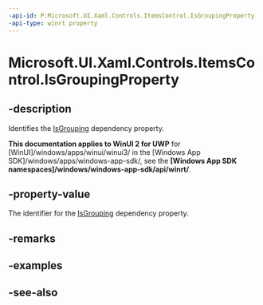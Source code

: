 ```yaml
---
-api-id: P:Microsoft.UI.Xaml.Controls.ItemsControl.IsGroupingProperty
-api-type: winrt property
---
```


<!-- Property syntax
public Windows.UI.Xaml.DependencyProperty IsGroupingProperty { get; }
-->

# Microsoft.UI.Xaml.Controls.ItemsControl.IsGroupingProperty

## -description
Identifies the [IsGrouping](itemscontrol_isgrouping.md) dependency property.

**This documentation applies to WinUI 2 for UWP** for [WinUI]/windows/apps/winui/winui3/ in the [Windows App SDK]/windows/apps/windows-app-sdk/, see the **[Windows App SDK namespaces]/windows/windows-app-sdk/api/winrt/**.

## -property-value
The identifier for the [IsGrouping](itemscontrol_isgrouping.md) dependency property.

## -remarks

## -examples

## -see-also
